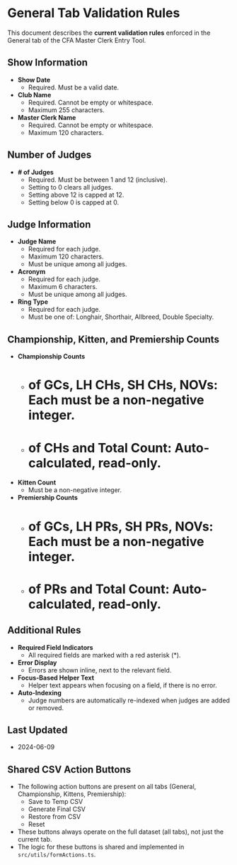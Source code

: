 # General Tab Validation Rules

This document describes the **current validation rules** enforced in the General tab of the CFA Master Clerk Entry Tool.

## Show Information
- **Show Date**
  - Required. Must be a valid date.
- **Club Name**
  - Required. Cannot be empty or whitespace.
  - Maximum 255 characters.
- **Master Clerk Name**
  - Required. Cannot be empty or whitespace.
  - Maximum 120 characters.

## Number of Judges
- **# of Judges**
  - Required. Must be between 1 and 12 (inclusive).
  - Setting to 0 clears all judges.
  - Setting above 12 is capped at 12.
  - Setting below 0 is capped at 0.

## Judge Information
- **Judge Name**
  - Required for each judge.
  - Maximum 120 characters.
  - Must be unique among all judges.
- **Acronym**
  - Required for each judge.
  - Maximum 6 characters.
  - Must be unique among all judges.
- **Ring Type**
  - Required for each judge.
  - Must be one of: Longhair, Shorthair, Allbreed, Double Specialty.

## Championship, Kitten, and Premiership Counts
- **Championship Counts**
  - # of GCs, LH CHs, SH CHs, NOVs: Each must be a non-negative integer.
  - # of CHs and Total Count: Auto-calculated, read-only.
- **Kitten Count**
  - Must be a non-negative integer.
- **Premiership Counts**
  - # of GCs, LH PRs, SH PRs, NOVs: Each must be a non-negative integer.
  - # of PRs and Total Count: Auto-calculated, read-only.

## Additional Rules
- **Required Field Indicators**
  - All required fields are marked with a red asterisk (*).
- **Error Display**
  - Errors are shown inline, next to the relevant field.
- **Focus-Based Helper Text**
  - Helper text appears when focusing on a field, if there is no error.
- **Auto-Indexing**
  - Judge numbers are automatically re-indexed when judges are added or removed.

## Last Updated
- 2024-06-09

## Shared CSV Action Buttons

- The following action buttons are present on all tabs (General, Championship, Kittens, Premiership):
  - Save to Temp CSV
  - Generate Final CSV
  - Restore from CSV
  - Reset
- These buttons always operate on the full dataset (all tabs), not just the current tab.
- The logic for these buttons is shared and implemented in `src/utils/formActions.ts`. 